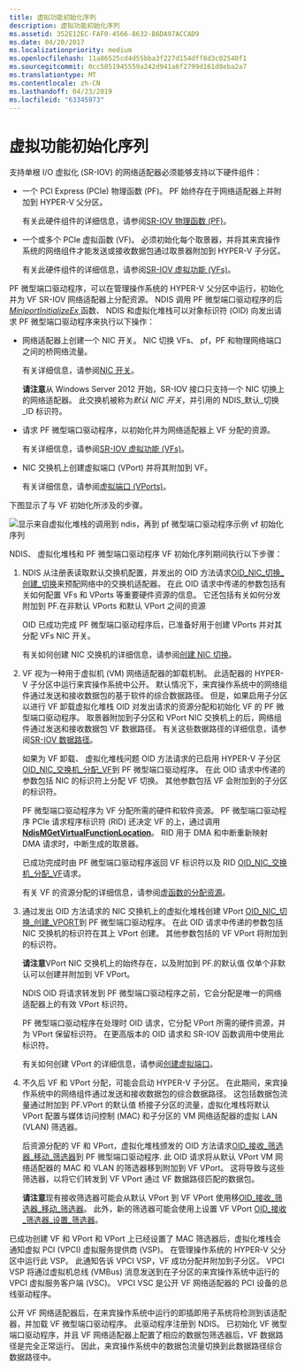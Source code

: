 ```yaml
---
title: 虚拟功能初始化序列
description: 虚拟功能初始化序列
ms.assetid: 352E12EC-FAF0-4566-8632-B6DA97ACCAD9
ms.date: 04/20/2017
ms.localizationpriority: medium
ms.openlocfilehash: 11a86525cd4d55bba3f227d154dff8d3c02540f1
ms.sourcegitcommit: 0cc5051945559a242d941a6f2799d161d8eba2a7
ms.translationtype: MT
ms.contentlocale: zh-CN
ms.lasthandoff: 04/23/2019
ms.locfileid: "63345973"
---
```

# <a name="virtual-function-initialization-sequence"></a>虚拟功能初始化序列


支持单根 I/O 虚拟化 (SR-IOV) 的网络适配器必须能够支持以下硬件组件：

-   一个 PCI Express (PCIe) 物理函数 (PF)。 PF 始终存在于网络适配器上并附加到 HYPER-V 父分区。

    有关此硬件组件的详细信息，请参阅[SR-IOV 物理函数 (PF)](sr-iov-physical-function--pf-.md)。

-   一个或多个 PCIe 虚拟函数 (VF)。 必须初始化每个取景器，并将其来宾操作系统的网络组件才能发送或接收数据包通过取景器附加到 HYPER-V 子分区。

    有关此硬件组件的详细信息，请参阅[SR-IOV 虚拟功能 (VFs)](sr-iov-virtual-functions--vfs-.md)。

PF 微型端口驱动程序，可以在管理操作系统的 HYPER-V 父分区中运行，初始化并为 VF SR-IOV 网络适配器上分配资源。 NDIS 调用 PF 微型端口驱动程序的后[ *MiniportInitializeEx* ](https://msdn.microsoft.com/library/windows/hardware/ff559389)函数、 NDIS 和虚拟化堆栈可以对象标识符 (OID) 向发出请求 PF 微型端口驱动程序来执行以下操作：

-   网络适配器上创建一个 NIC 开关。 NIC 切换 VFs、 pf，PF 和物理网络端口之间的桥网络流量。

    有关详细信息，请参阅[NIC 开关](nic-switches.md)。

    **请注意**从 Windows Server 2012 开始，SR-IOV 接口只支持一个 NIC 切换上的网络适配器。 此交换机被称为*默认 NIC 开关*，并引用的 NDIS\_默认\_切换\_ID 标识符。



-   请求 PF 微型端口驱动程序，以初始化并为网络适配器上 VF 分配的资源。

    有关详细信息，请参阅[SR-IOV 虚拟功能 (VFs)](sr-iov-virtual-functions--vfs-.md)。

-   NIC 交换机上创建虚拟端口 (VPort) 并将其附加到 VF。

    有关详细信息，请参阅[虚拟端口 (VPorts)](virtual-ports--vports-.md)。

下图显示了与 VF 初始化所涉及的步骤。

![显示来自虚拟化堆栈的调用到 ndis，再到 pf 微型端口驱动程序示例 vf 初始化序列](images/sriov-vf-initialization.png)

NDIS、 虚拟化堆栈和 PF 微型端口驱动程序 VF 初始化序列期间执行以下步骤：

1.  NDIS 从注册表读取默认交换机配置，并发出的 OID 方法请求[OID\_NIC\_切换\_创建\_切换](https://msdn.microsoft.com/library/windows/hardware/hh451815)来预配网络中的交换机适配器。 在此 OID 请求中传递的参数包括有关如何配置 VFs 和 VPorts 等重要硬件资源的信息。 它还包括有关如何分发附加到 PF.在非默认 VPorts 和默认 VPort 之间的资源

    OID 已成功完成 PF 微型端口驱动程序后，已准备好用于创建 VPorts 并对其分配 VFs NIC 开关。

    有关如何创建 NIC 交换机的详细信息，请参阅[创建 NIC 切换](creating-a-nic-switch.md)。

2.  VF 视为一种用于虚拟机 (VM) 网络适配器的卸载机制。 此适配器的 HYPER-V 子分区中运行来宾操作系统中公开。 默认情况下，来宾操作系统中的网络组件通过发送和接收数据包的基于软件的综合数据路径。 但是，如果启用子分区以进行 VF 卸载虚拟化堆栈 OID 对发出请求的资源分配和初始化 VF 的 PF 微型端口驱动程序。 取景器附加到子分区和 VPort NIC 交换机上的后，网络组件通过发送和接收数据包 VF 数据路径。 有关这些数据路径的详细信息，请参阅[SR-IOV 数据路径](sr-iov-data-paths.md)。

    如果为 VF 卸载、 虚拟化堆栈问题 OID 方法请求的已启用 HYPER-V 子分区[OID\_NIC\_交换机\_分配\_VF](https://msdn.microsoft.com/library/windows/hardware/hh451814)到 PF 微型端口驱动程序。 在此 OID 请求中传递的参数包括 NIC 的标识符上分配 VF 切换。 其他参数包括 VF 会附加到的子分区的标识符。

    PF 微型端口驱动程序为 VF 分配所需的硬件和软件资源。 PF 微型端口驱动程序 PCIe 请求程序标识符 (RID) 还决定 VF 的上，通过调用[ **NdisMGetVirtualFunctionLocation**](https://msdn.microsoft.com/library/windows/hardware/hh451487)。 RID 用于 DMA 和中断重新映射 DMA 请求时，中断生成的取景器。

    已成功完成时由 PF 微型端口驱动程序返回 VF 标识符以及 RID [OID\_NIC\_交换机\_分配\_VF](https://msdn.microsoft.com/library/windows/hardware/hh451814)请求。

    有关 VF 的资源分配的详细信息，请参阅[虚函数的分配资源](allocating-resources-for-a-virtual-function.md)。

3.  通过发出 OID 方法请求的 NIC 交换机上的虚拟化堆栈创建 VPort [OID\_NIC\_切换\_创建\_VPORT](https://msdn.microsoft.com/library/windows/hardware/hh451816)到 PF 微型端口驱动程序。 在此 OID 请求中传递的参数包括 NIC 交换机的标识符在其上 VPort 创建。 其他参数包括的 VF VPort 将附加到的标识符。

    **请注意**VPort NIC 交换机上的始终存在，以及附加到 PF.的默认值 仅单个非默认可以创建并附加到 VF VPort。

    NDIS OID 将请求转发到 PF 微型端口驱动程序之前，它会分配是唯一的网络适配器上的有效 VPort 标识符。

    PF 微型端口驱动程序在处理时 OID 请求，它分配 VPort 所需的硬件资源，并为 VPort 保留标识符。 在更高版本的 OID 请求和 SR-IOV 函数调用中使用此标识符。

    有关如何创建 VPort 的详细信息，请参阅[创建虚拟端口](creating-a-virtual-port.md)。

4.  不久后 VF 和 VPort 分配，可能会启动 HYPER-V 子分区。 在此期间，来宾操作系统中的网络组件通过发送和接收数据包的综合数据路径。 这包括数据包流量通过附加到 PF.VPort 的默认值 桥接子分区的流量，虚拟化堆栈将默认 VPort 配置与媒体访问控制 (MAC) 和子分区的 VM 网络适配器的虚拟 LAN (VLAN) 筛选器。

    后资源分配的 VF 和 VPort，虚拟化堆栈颁发的 OID 方法请求[OID\_接收\_筛选器\_移动\_筛选器](https://msdn.microsoft.com/library/windows/hardware/hh451845)到 PF 微型端口驱动程序. 此 OID 请求将从默认 VPort VM 网络适配器的 MAC 和 VLAN 的筛选器移到附加到 VF VPort。 这将导致与这些筛选器，以将它们转发到 VF VPort 通过 VF 数据路径匹配的数据包。

    **请注意**现有接收筛选器可能会从默认 VPort 到 VF VPort 使用移[OID\_接收\_筛选器\_移动\_筛选器](https://msdn.microsoft.com/library/windows/hardware/hh451845)。 此外，新的筛选器可能会使用上设置 VF VPort [OID\_接收\_筛选器\_设置\_筛选器](https://msdn.microsoft.com/library/windows/hardware/ff569795)。

已成功创建 VF 和 VPort 和 VPort 上已经设置了 MAC 筛选器后，虚拟化堆栈会通知虚拟 PCI (VPCI) 虚拟服务提供商 (VSP)。 在管理操作系统的 HYPER-V 父分区中运行此 VSP。 此通知告诉 VPCI VSP，VF 成功分配并附加到子分区。 VPCI VSP 将通过虚拟机总线 (VMBus) 消息发送到在子分区的来宾操作系统中运行的 VPCI 虚拟服务客户端 (VSC)。 VPCI VSC 是公开 VF 网络适配器的 PCI 设备的总线驱动程序。

公开 VF 网络适配器后，在来宾操作系统中运行的即插即用子系统将检测到该适配器，并加载 VF 微型端口驱动程序。 此驱动程序注册到 NDIS。 已初始化 VF 微型端口驱动程序，并且 VF 网络适配器上配置了相应的数据包筛选器后，VF 数据路径是完全正常运行。 因此，来宾操作系统中的数据包流量切换到此数据路径综合数据路径中。